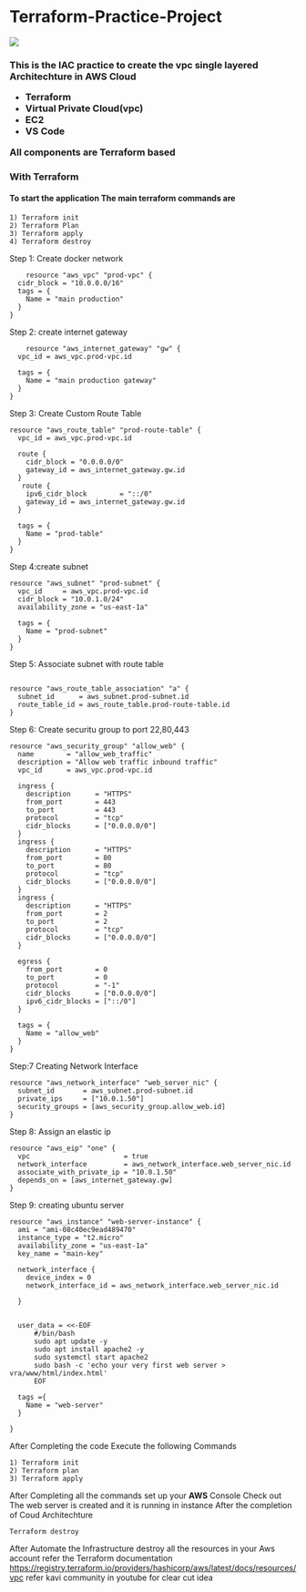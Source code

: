 # Terraform-Practice-Project

<img src="https://miro.medium.com/max/1400/1*7x7SmXVPuUZyP9GbOISZbA.png">

<h3 Automate your AWS Cloud Architecture with Terraform />

This is the IAC practice to create the vpc single layered Architechture in AWS Cloud
- Terraform
- Virtual Private Cloud(vpc)
- EC2
- VS Code

All components are Terraform based

### With Terraform

#### To start the application The main terraform commands are
```
1) Terraform init
2) Terraform Plan
3) Terraform apply
4) Terraform destroy
```

Step 1: Create docker network

```
    resource "aws_vpc" "prod-vpc" {
  cidr_block = "10.0.0.0/16"
  tags = {
    Name = "main production"
  }
}
```

Step 2: create internet gateway
```
    resource "aws_internet_gateway" "gw" {
  vpc_id = aws_vpc.prod-vpc.id

  tags = {
    Name = "main production gateway"
  }
}
```
Step 3: Create Custom Route Table
```
resource "aws_route_table" "prod-route-table" {
  vpc_id = aws_vpc.prod-vpc.id

  route {
    cidr_block = "0.0.0.0/0"
    gateway_id = aws_internet_gateway.gw.id
  }
   route {
    ipv6_cidr_block        = "::/0"
    gateway_id = aws_internet_gateway.gw.id
  }

  tags = {
    Name = "prod-table"
  }
}
```
Step 4:create subnet
```
resource "aws_subnet" "prod-subnet" {
  vpc_id     = aws_vpc.prod-vpc.id
  cidr_block = "10.0.1.0/24"
  availability_zone = "us-east-1a"

  tags = {
    Name = "prod-subnet"
  }
}
```
Step 5:  Associate subnet with route table
```

resource "aws_route_table_association" "a" {
  subnet_id      = aws_subnet.prod-subnet.id
  route_table_id = aws_route_table.prod-route-table.id
}

```

Step 6: Create securitu group to port 22,80,443
```
resource "aws_security_group" "allow_web" {
  name        = "allow_web_traffic"
  description = "Allow web traffic inbound traffic"
  vpc_id      = aws_vpc.prod-vpc.id

  ingress {
    description      = "HTTPS"
    from_port        = 443
    to_port          = 443
    protocol         = "tcp"
    cidr_blocks      = ["0.0.0.0/0"]
  }
  ingress {
    description      = "HTTPS"
    from_port        = 80
    to_port          = 80
    protocol         = "tcp"
    cidr_blocks      = ["0.0.0.0/0"]
  }
  ingress {
    description      = "HTTPS"
    from_port        = 2
    to_port          = 2
    protocol         = "tcp"
    cidr_blocks      = ["0.0.0.0/0"]
  }

  egress {
    from_port        = 0
    to_port          = 0
    protocol         = "-1"
    cidr_blocks      = ["0.0.0.0/0"]
    ipv6_cidr_blocks = ["::/0"]
  }

  tags = {
    Name = "allow_web"
  }
}

```
Step:7  Creating Network Interface
```
resource "aws_network_interface" "web_server_nic" {
  subnet_id       = aws_subnet.prod-subnet.id
  private_ips     = ["10.0.1.50"]
  security_groups = [aws_security_group.allow_web.id]
}
```

Step 8: Assign an elastic ip
```
resource "aws_eip" "one" {
  vpc                       = true
  network_interface         = aws_network_interface.web_server_nic.id
  associate_with_private_ip = "10.0.1.50"
  depends_on = [aws_internet_gateway.gw]
}

``` 
Step 9: creating ubuntu server
```
resource "aws_instance" "web-server-instance" {
  ami = "ami-08c40ec9ead489470"
  instance_type = "t2.micro"
  availability_zone = "us-east-1a"
  key_name = "main-key"

  network_interface {
    device_index = 0
    network_interface_id = aws_network_interface.web_server_nic.id

  }


  user_data = <<-EOF
      #/bin/bash
      sudo apt update -y
      sudo apt install apache2 -y
      sudo systemctl start apache2
      sudo bash -c 'echo your very first web server > vra/www/html/index.html'
      EOF

  tags ={
    Name = "web-server"
  }

}
```
After Completing the code Execute the following Commands
```
1) Terraform init
2) Terraform plan
3) Terraform apply
```
After Completing all the commands set up your <b>AWS</b> Console
Check out The web server is created and it is running in instance 
After the completion of Coud Architechture
```
Terraform destroy
```
After Automate the Infrastructure destroy all the resources in your Aws account 
refer the Terraform documentation
https://registry.terraform.io/providers/hashicorp/aws/latest/docs/resources/vpc
refer kavi community in youtube for clear cut idea
